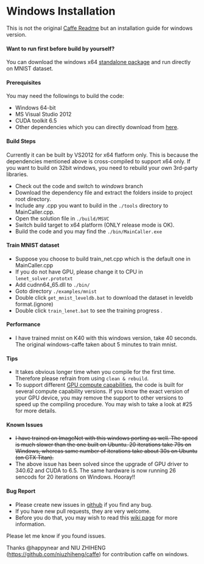 # Windows Installation
This is not the original [Caffe Readme](https://github.com/BVLC/caffe/blob/master/README.md) but an installation guide for windows version.

#### Want to run first before build by yourself?
You can download the windows x64 [standalone package](https://dl.dropboxusercontent.com/u/3466743/caffe-vs2012/standalone.7z) and run directly on MNIST dataset.

#### Prerequisites
You may need the followings to build the code:
- Windows 64-bit
- MS Visual Studio 2012
- CUDA toolkit 6.5
- Other dependencies which you can directly download from [here](https://www.dropbox.com/s/121o1so5hj8zz64/3rdparty.rar?dl=0).

#### Build Steps
Currently it can be built by VS2012 for x64 flatform only. This is because the dependencies mentioned above is cross-compiled to support x64 only. If you want to build on 32bit windows, you need to rebuild your own 3rd-party libraries.
- Check out the code and switch to *windows* branch
- Download the dependency file and extract the folders inside to project root directory.
- Include any .cpp you want to build in the `./tools` directory to MainCaller.cpp.
- Open the solution file in `./build/MSVC`
- Switch build target to x64 platform (ONLY release mode is OK).
- Build the code and you may find the `./bin/MainCaller.exe`

#### Train MNIST dataset
- Suppose you choose to build train_net.cpp which is the default one in MainCaller.cpp
- If you do not have GPU, please change it to CPU in `lenet_solver.prototxt`
- Add cudnn64_65.dll to `./bin/`
- Goto directory `./examples/mnist`
- Double click `get_mnist_leveldb.bat` to download the dataset in leveldb format.(ignore)
- Double click `train_lenet.bat` to see the training progress .

#### Performance
- I have trained mnist on K40 with this windows version, take 40 seconds. The original windows-caffe taken about 5 minutes to train mnist. 

#### Tips
- It takes obvious longer time when you compile for the first time. Therefore please refrain from using `clean & rebuild`.
- To support different [GPU compute capabilities](http://en.wikipedia.org/wiki/CUDA#Supported_GPUs), the code is built for several compute capability versions. If you know the exact version of your GPU device, you may remove the support to other versions to speed up the compiling procedure. You may wish to take a look at #25 for more details.

#### Known Issues
- ~~I have trained on ImageNet with this windows porting as well. The speed is much slower than the one built on Ubuntu. 20 iterations take 79s on Windows, whereas same number of iterations take about 30s on Ubuntu (on GTX Titan).~~
- The above issue has been solved since the upgrade of GPU driver to 340.62 and CUDA to 6.5. The same hardware is now running 26 sencods for 20 iterations on Windows. Hooray!!

#### Bug Report
- Please create new issues in [github](https://github.com/niuzhiheng/caffe/issues) if you find any bug.
- If you have new pull requests, they are very welcome.
- Before you do that, you may wish to read this [wiki page](https://github.com/niuzhiheng/caffe/wiki) for more information.


Please let me know if you found issues.

Thanks @happynear and NIU ZHIHENG (https://github.com/niuzhiheng/caffe) for contribution caffe on windows.
